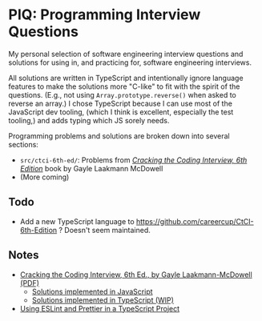 # PIQ: Programming Interview Questions

My personal selection of software engineering interview questions and solutions for using in, and practicing for, software engineering interviews.

All solutions are written in TypeScript and intentionally ignore language features to make the solutions more "C-like" to fit with the spirit of the questions. (E.g., not using `Array.prototype.reverse()` when asked to reverse an array.) I chose TypeScript because I can use most of the JavaScript dev tooling, (which I think is excellent, especially the test tooling,) and adds typing which JS sorely needs.

Programming problems and solutions are broken down into several sections:

-   `src/ctci-6th-ed/`: Problems from [_Cracking the Coding Interview, 6th Edition_](https://smile.amazon.com/Cracking-Coding-Interview-Programming-Questions/dp/0984782850/) book by Gayle Laakmann McDowell
-   (More coming)

## Todo

-   Add a new TypeScript language to https://github.com/careercup/CtCI-6th-Edition ? Doesn't seem maintained.

## Notes

-   [Cracking the Coding Interview, 6th Ed., by Gayle Laakmann-McDowell (PDF)](https://github.com/alxerg/Books-1/blob/master/Cracking%20the%20Coding%20Interview%2C%206th%20Edition%20189%20Programming%20Questions%20and%20Solutions.pdf)
    -   [Solutions implemented in JavaScript](https://github.com/careercup/CtCI-6th-Edition-JavaScript)
    -   [Solutions implemented in TypeScript (WIP)](https://github.com/Dante-101/ctci-6th-edition-typescript)
-   [Using ESLint and Prettier in a TypeScript Project](https://www.robertcooper.me/using-eslint-and-prettier-in-a-typescript-project)
